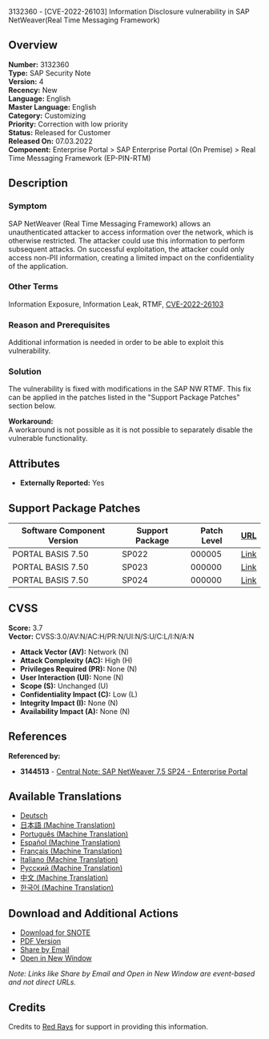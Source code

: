 3132360 - [CVE-2022-26103] Information Disclosure vulnerability in SAP NetWeaver(Real Time Messaging Framework)

## Overview

**Number:** 3132360  
**Type:** SAP Security Note  
**Version:** 4  
**Recency:** New  
**Language:** English  
**Master Language:** English  
**Category:** Customizing  
**Priority:** Correction with low priority  
**Status:** Released for Customer  
**Released On:** 07.03.2022  
**Component:** Enterprise Portal > SAP Enterprise Portal (On Premise) > Real Time Messaging Framework (EP-PIN-RTM)  

## Description

### Symptom
SAP NetWeaver (Real Time Messaging Framework) allows an unauthenticated attacker to access information over the network, which is otherwise restricted. The attacker could use this information to perform subsequent attacks. On successful exploitation, the attacker could only access non-PII information, creating a limited impact on the confidentiality of the application.

### Other Terms
Information Exposure, Information Leak, RTMF, [CVE-2022-26103](https://cve.mitre.org/cgi-bin/cvename.cgi?name=CVE-2022-26103)

### Reason and Prerequisites
Additional information is needed in order to be able to exploit this vulnerability.

### Solution
The vulnerability is fixed with modifications in the SAP NW RTMF. This fix can be applied in the patches listed in the "Support Package Patches" section below.

**Workaround:**  
A workaround is not possible as it is not possible to separately disable the vulnerable functionality.

## Attributes

- **Externally Reported:** Yes

## Support Package Patches

| Software Component Version | Support Package | Patch Level | [URL](https://me.sap.com/sap/support/swdc/notes?cvnr=73554900100200001474&support_package=SP022&patch_level=000005) |
|----------------------------|-----------------|-------------|-----------------------------------------------------------------------------------------------------------------------------------|
| PORTAL BASIS 7.50           | SP022           | 000005      | [Link](https://userapps.support.sap.com/sap/support/swdc/notes?cvnr=73554900100200001474&support_package=SP022&patch_level=000005) |
| PORTAL BASIS 7.50           | SP023           | 000000      | [Link](https://userapps.support.sap.com/sap/support/swdc/notes?cvnr=73554900100200001474&support_package=SP023&patch_level=000000) |
| PORTAL BASIS 7.50           | SP024           | 000000      | [Link](https://userapps.support.sap.com/sap/support/swdc/notes?cvnr=73554900100200001474&support_package=SP024&patch_level=000000) |

## CVSS

**Score:** 3.7  
**Vector:** CVSS:3.0/AV:N/AC:H/PR:N/UI:N/S:U/C:L/I:N/A:N

- **Attack Vector (AV):** Network (N)
- **Attack Complexity (AC):** High (H)
- **Privileges Required (PR):** None (N)
- **User Interaction (UI):** None (N)
- **Scope (S):** Unchanged (U)
- **Confidentiality Impact (C):** Low (L)
- **Integrity Impact (I):** None (N)
- **Availability Impact (A):** None (N)

## References

**Referenced by:**

- **3144513** - [Central Note: SAP NetWeaver 7.5 SP24 - Enterprise Portal](https://me.sap.com/notes/3144513)

## Available Translations

- [Deutsch](https://me.sap.com/notes/0003132360/D)
- [日本語 (Machine Translation)](https://me.sap.com/notes/0003132360/J)
- [Português (Machine Translation)](https://me.sap.com/notes/0003132360/P)
- [Español (Machine Translation)](https://me.sap.com/notes/0003132360/S)
- [Français (Machine Translation)](https://me.sap.com/notes/0003132360/F)
- [Italiano (Machine Translation)](https://me.sap.com/notes/0003132360/I)
- [Русский (Machine Translation)](https://me.sap.com/notes/0003132360/R)
- [中文 (Machine Translation)](https://me.sap.com/notes/0003132360/1)
- [한국어 (Machine Translation)](https://me.sap.com/notes/0003132360/3)

## Download and Additional Actions

- [Download for SNOTE](https://notesdownloads.sap.com/note/0040000000293252022)
- [PDF Version](https://userapps.support.sap.com/sap/support/sfm/notes/print/0003132360?language=en-US&token=192D126568A249273547CE67D5CA37E4)
- [Share by Email](#)
- [Open in New Window](#)

*Note: Links like Share by Email and Open in New Window are event-based and not direct URLs.*

## Credits

Credits to [Red Rays](https://redrays.io) for support in providing this information.